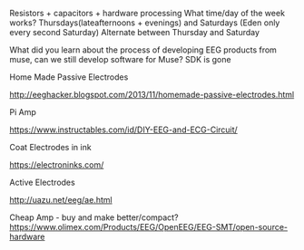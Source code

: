 Resistors + capacitors + hardware processing
What time/day of the week works?
  Thursdays(lateafternoons + evenings) and Saturdays (Eden only every second Saturday)
      Alternate between Thursday and Saturday

What did you learn about the process of developing EEG products from muse, can we still develop software for Muse? SDK is gone

Home Made Passive Electrodes

http://eeghacker.blogspot.com/2013/11/homemade-passive-electrodes.html

Pi Amp

https://www.instructables.com/id/DIY-EEG-and-ECG-Circuit/ 

Coat Electrodes in ink

https://electroninks.com/

Active Electrodes

http://uazu.net/eeg/ae.html

Cheap Amp - buy and make better/compact?
https://www.olimex.com/Products/EEG/OpenEEG/EEG-SMT/open-source-hardware




